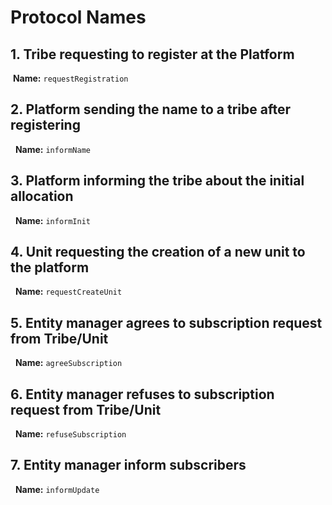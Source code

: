 # Protocol Names
## 1. Tribe requesting to register at the Platform
  **Name:** `requestRegistration`
## 2. Platform sending the name to a tribe after registering
   **Name:** `informName`

## 3. Platform informing the tribe about the initial allocation
   **Name:** `informInit`

## 4. Unit requesting the creation of a new unit to the platform
   **Name:** `requestCreateUnit`

## 5. Entity manager agrees to subscription request from Tribe/Unit
   **Name:** `agreeSubscription`

## 6. Entity manager refuses to subscription request from Tribe/Unit
   **Name:** `refuseSubscription`

## 7. Entity manager inform  subscribers
   **Name:** `informUpdate`
  

